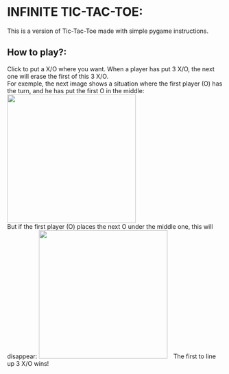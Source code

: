 # INFINITE TIC-TAC-TOE:
This is a version of Tic-Tac-Toe made with simple pygame instructions.

## How to play?:
Click to put a X/O where you want.
When a player has put 3 X/O, the next one will erase the first of this 3 X/O.
<br>
For exemple, the next image shows a situation where the first player (O) has the turn, and he has put the first O in the middle:
</br>
<img width="300px" style="padding-right:10px;" src="https://github.com/user-attachments/assets/5622d0df-c659-4a1a-baa8-f4e2e1b51c7f" />
<br>
But if the first player (O) places the next O under the middle one, this will disappear:
<img width="300px" style="padding-right:10px;" src="https://github.com/user-attachments/assets/ed02db75-9c8a-48c8-b5dc-03d3fa8e7c6e" />
The first to line up 3 X/O wins!
</br>
